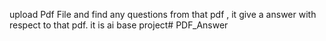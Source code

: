 upload Pdf File and find any questions from that pdf , it give a answer with respect to that pdf. it is ai base project# PDF_Answer